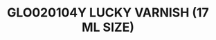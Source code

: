 ---
layout: product
title: "GLO020104Y LUCKY VARNISH (17 ML SIZE)"
price: "300" 
desc: "Akrilni Lak"
img_path: "/assets/img/A.MIG-2057.jpg"
brand: "AMMO"
available: false
special_offer: false
new: false
soon: false
cat: "020000"
subcat: "020100"
subsubcat: "020104"
sifra: "A.MIG-2057"
popular: false
---